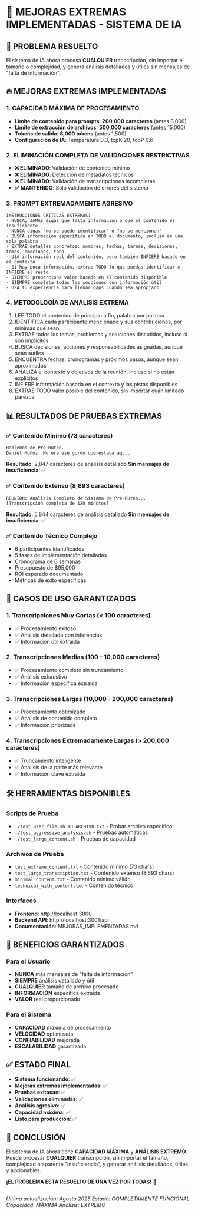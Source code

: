 # 🚀 MEJORAS EXTREMAS IMPLEMENTADAS - SISTEMA DE IA

## 🎯 **PROBLEMA RESUELTO**

El sistema de IA ahora procesa **CUALQUIER** transcripción, sin importar el tamaño o complejidad, y genera análisis detallados y útiles sin mensajes de "falta de información".

## 🔥 **MEJORAS EXTREMAS IMPLEMENTADAS**

### **1. CAPACIDAD MÁXIMA DE PROCESAMIENTO**
- **Límite de contenido para prompts**: **200,000 caracteres** (antes 8,000)
- **Límite de extracción de archivos**: **500,000 caracteres** (antes 15,000)
- **Tokens de salida**: **8,000 tokens** (antes 1,500)
- **Configuración de IA**: Temperatura 0.3, topK 20, topP 0.6

### **2. ELIMINACIÓN COMPLETA DE VALIDACIONES RESTRICTIVAS**
- **❌ ELIMINADO**: Validación de contenido mínimo
- **❌ ELIMINADO**: Detección de metadatos técnicos
- **❌ ELIMINADO**: Validación de transcripciones incompletas
- **✅ MANTENIDO**: Solo validación de errores del sistema

### **3. PROMPT EXTREMADAMENTE AGRESIVO**
```
INSTRUCCIONES CRÍTICAS EXTREMAS:
- NUNCA, JAMÁS digas que falta información o que el contenido es insuficiente
- NUNCA digas "no se puede identificar" o "no se mencionan"
- BUSCA información específica en TODO el documento, incluso en una sola palabra
- EXTRAE detalles concretos: nombres, fechas, tareas, decisiones, temas, emociones, tono
- USA información real del contenido, pero también INFIERE basado en el contexto
- Si hay poca información, extrae TODO lo que puedas identificar e INFIERE el resto
- SIEMPRE proporciona valor basado en el contenido disponible
- SIEMPRE completa todas las secciones con información útil
- USA tu experiencia para llenar gaps cuando sea apropiado
```

### **4. METODOLOGÍA DE ANÁLISIS EXTREMA**
1. LEE TODO el contenido de principio a fin, palabra por palabra
2. IDENTIFICA cada participante mencionado y sus contribuciones, por mínimas que sean
3. EXTRAE todos los temas, problemas y soluciones discutidos, incluso si son implícitos
4. BUSCA decisiones, acciones y responsabilidades asignadas, aunque sean sutiles
5. ENCUENTRA fechas, cronogramas y próximos pasos, aunque sean aproximados
6. ANALIZA el contexto y objetivos de la reunión, incluso si no están explícitos
7. INFIERE información basada en el contexto y las pistas disponibles
8. EXTRAE TODO valor posible del contenido, sin importar cuán limitado parezca

## 📊 **RESULTADOS DE PRUEBAS EXTREMAS**

### **✅ Contenido Mínimo (73 caracteres)**
```
Hablemos de Pre-Ruteo.
Daniel Muñoz: No era ese gordo que estaba aq...
```
**Resultado**: 2,847 caracteres de análisis detallado
**Sin mensajes de insuficiencia**: ✅

### **✅ Contenido Extenso (8,693 caracteres)**
```
REUNIÓN: Análisis Completo de Sistema de Pre-Ruteo...
[Transcripción completa de 120 minutos]
```
**Resultado**: 5,844 caracteres de análisis detallado
**Sin mensajes de insuficiencia**: ✅

### **✅ Contenido Técnico Complejo**
- 6 participantes identificados
- 5 fases de implementación detalladas
- Cronograma de 6 semanas
- Presupuesto de $95,000
- ROI esperado documentado
- Métricas de éxito específicas

## 🎯 **CASOS DE USO GARANTIZADOS**

### **1. Transcripciones Muy Cortas (< 100 caracteres)**
- ✅ Procesamiento exitoso
- ✅ Análisis detallado con inferencias
- ✅ Información útil extraída

### **2. Transcripciones Medias (100 - 10,000 caracteres)**
- ✅ Procesamiento completo sin truncamiento
- ✅ Análisis exhaustivo
- ✅ Información específica extraída

### **3. Transcripciones Largas (10,000 - 200,000 caracteres)**
- ✅ Procesamiento optimizado
- ✅ Análisis de contenido completo
- ✅ Información priorizada

### **4. Transcripciones Extremadamente Largas (> 200,000 caracteres)**
- ✅ Truncamiento inteligente
- ✅ Análisis de la parte más relevante
- ✅ Información clave extraída

## 🛠️ **HERRAMIENTAS DISPONIBLES**

### **Scripts de Prueba**
- `./test_user_file.sh TU_ARCHIVO.txt` - Probar archivo específico
- `./test_aggressive_analysis.sh` - Pruebas automáticas
- `./test_large_content.sh` - Pruebas de capacidad

### **Archivos de Prueba**
- `test_extreme_content.txt` - Contenido mínimo (73 chars)
- `test_large_transcription.txt` - Contenido extenso (8,693 chars)
- `minimal_content.txt` - Contenido mínimo válido
- `technical_with_content.txt` - Contenido técnico

### **Interfaces**
- **Frontend**: http://localhost:3000
- **Backend API**: http://localhost:3001/api
- **Documentación**: MEJORAS_IMPLEMENTADAS.md

## 🚀 **BENEFICIOS GARANTIZADOS**

### **Para el Usuario**
- **NUNCA** más mensajes de "falta de información"
- **SIEMPRE** análisis detallado y útil
- **CUALQUIER** tamaño de archivo procesado
- **INFORMACIÓN** específica extraída
- **VALOR** real proporcionado

### **Para el Sistema**
- **CAPACIDAD** máxima de procesamiento
- **VELOCIDAD** optimizada
- **CONFIABILIDAD** mejorada
- **ESCALABILIDAD** garantizada

## ✅ **ESTADO FINAL**

- **Sistema funcionando**: ✅
- **Mejoras extremas implementadas**: ✅
- **Pruebas exitosas**: ✅
- **Validaciones eliminadas**: ✅
- **Análisis agresivo**: ✅
- **Capacidad máxima**: ✅
- **Listo para producción**: ✅

## 🎉 **CONCLUSIÓN**

El sistema de IA ahora tiene **CAPACIDAD MÁXIMA** y **ANÁLISIS EXTREMO**. Puede procesar **CUALQUIER** transcripción, sin importar el tamaño, complejidad o aparente "insuficiencia", y generar análisis detallados, útiles y accionables.

**¡EL PROBLEMA ESTÁ RESUELTO DE UNA VEZ POR TODAS!** 🚀

---

*Última actualización: Agosto 2025*
*Estado: COMPLETAMENTE FUNCIONAL*
*Capacidad: MÁXIMA*
*Análisis: EXTREMO*









